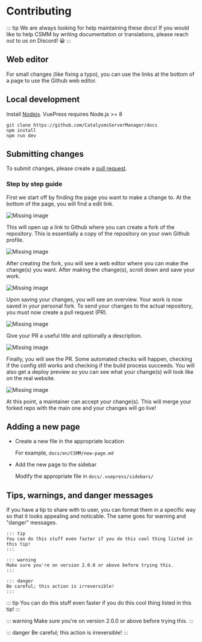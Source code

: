 # Contributing

::: tip
We are always looking for help maintaining these docs! If you would like to help CSMM by writing documentation or translations, please reach out to us on Discord! 😀
:::

## Web editor

For small changes (like fixing a typo), you can use the links at the bottom of a page to use the Github web editor.

## Local development

Install [Nodejs](https://nodejs.org/en/). VuePress requires Node.js >= 8

```
git clone https://github.com/CatalysmsServerManager/docs
npm install
npm run dev
```

## Submitting changes

To submit changes, please create a [pull request](https://help.github.com/en/articles/about-pull-requests).

### Step by step guide

First we start off by finding the page you want to make a change to. At the bottom of the page, you will find a edit link.

![Missing image](/assets/images/contributing/pull-request-1.png)

This will open up a link to Github where you can create a fork of the repository. This is essentially a copy of the repository on your own Github profile.

![Missing image](/assets/images/contributing/pull-request-2.png)

After creating the fork, you will see a web editor where you can make the change(s) you want. After making the change(s), scroll down and save your work.

![Missing image](/assets/images/contributing/pull-request-3.png)

Upon saving your changes, you will see an overview. Your work is now saved in your personal fork. To send your changes to the actual repository, you must now create a pull request (PR).

![Missing image](/assets/images/contributing/pull-request-4.png)

Give your PR a useful title and optionally a description.

![Missing image](/assets/images/contributing/pull-request-5.png)

Finally, you will see the PR. Some automated checks will happen, checking if the config still works and checking if the build process succeeds. You will also get a deploy preview so you can see what your change(s) will look like on the real website.

![Missing image](/assets/images/contributing/pull-request-6.png)

At this point, a maintainer can accept your change(s). This will merge your forked repo with the main one and your changes will go live!

## Adding a new page

- Create a new file in the appropriate location

  For example, `docs/en/CSMM/new-page.md`

- Add the new page to the sidebar

  Modify the appropriate file in `docs/.vuepress/sidebars/`

## Tips, warnings, and danger messages

If you have a tip to share with to user, you can format them in a specific way so that it looks appealing and noticable. The same goes for warning and "danger" messages.

```
::: tip
You can do this stuff even faster if you do this cool thing listed in this tip!
:::

::: warning
Make sure you're on version 2.0.0 or above before trying this.
:::

::: danger
Be careful; this action is irreversible!
:::
```

::: tip
You can do this stuff even faster if you do this cool thing listed in this tip!
:::

::: warning
Make sure you're on version 2.0.0 or above before trying this.
:::

::: danger
Be careful; this action is irreversible!
:::
